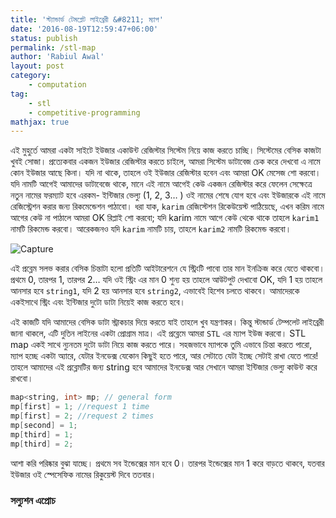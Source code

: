 ```yaml
---
title: 'স্ট্যান্ডার্ড টেমপ্লেট লাইব্রেরী &#8211; ম্যাপ'
date: '2016-08-19T12:59:47+06:00'
status: publish
permalink: /stl-map
author: 'Rabiul Awal'
layout: post
category:
    - computation
tag:
    - stl
    - competitive-programming 
mathjax: true
---
```

এই মুহুর্তে আমরা একটা সাইটে ইউজার একাউন্ট রেজিস্টার সিস্টেম নিয়ে কাজ করতে চাচ্ছি। সিস্টেমের বেসিক কাজটা খুবই সোজা। প্রত্যেকবার একজন ইউজার রেজিস্টার করতে চাইলে, আমরা সিস্টেম ডাটাবেজ চেক করে দেখবো এ নামে কোন ইউজার আছে কিনা। যদি না থাকে, তাহলে ওই ইউজার রেজিস্টার হবেন এবং আমরা OK মেসেজ শো করবো। যদি নামটি আগেই আমাদের ডাটাবেজে থাকে, মানে এই নামে আগেই কেউ একজন রেজিস্টার করে ফেলেন সেক্ষেত্রে নতুন নামের ফরম্যাট হবে এরকম- ইন্টিজার ভেল্যু (1, 2, 3… ) ওই নামের শেষে যোগ হবে এবং ইউজারকে এই নামে রেজিস্ট্রেশন করার জন্য রিকমেন্ডেশন পাঠাবো। ধরা যাক, `karim` রেজিস্টেশন রিকেউয়েস্ট পাঠিয়েছে, এখন করিম নামে আগের কেউ না পাঠালে আমরা OK রিপ্লাই শো করবো; যদি karim নামে আগে কেউ থেকে থাকে তাহলে `karim1` নামটি রিকমেন্ড করবো। আরেকজনও যদি `karim` নামটি চায়, তাহলে `karim2` নামটি রিকমেন্ড করবো।

![Capture](../../uploads/2016/08/Capture.png)

এই প্রব্লেম সলভ করার বেসিক চিন্তাটা হলো প্রতিটি আইটারেশনে যে স্ট্রিংটি পাবো তার মান ইনক্রিজ করে যেতে থাকবো। প্রথমে $0$, তারপর $1$, তারপর $2$… যদি ওই স্ট্রিং এর মান $0$ শুন্য হয় তাহলে আউটপুট দেখাবো OK, যদি $1$ হয় তাহলে আনসার হবে `string1`, যদি $2$ হয় আনসার হবে `string2`, এভাবেই হিশেব চলতে থাকবে। আমাদেরকে একইসাথে স্ট্রিং এবং ইন্টিজার দুটো ডাটা নিয়েই কাজ করতে হবে।

এই কাজটি যদি আমাদের বেসিক ডাটা স্ট্রাকচার দিয়ে করতে যাই তাহলে খুব যন্ত্রণাকর। কিন্তু স্টান্ডার্ড টেম্পলেট লাইব্রেরী জানা থাকলে, এটি দুতিন লাইনের একটা প্রোগ্রাম মাত্র। এই প্রব্লেমে আমরা `STL` এর ম্যাপ ইউজ করবো। STL map একই সাথে ন্যুনতম দুটো ডাটা নিয়ে কাজ করতে পারে। সহজভাবে ম্যাপকে তুমি এভাবে চিন্তা করতে পারো, ম্যাপ হচ্ছে একটা অ্যারে, যেটার ইনডেক্স যেকোন কিছুই হতে পারে, আর সেটাতে যেটা ইচ্ছে সেটাই রাখা যেতে পারে! তাহলে আমাদের এই প্রব্লেমটির জন্য string হবে আমাদের ইনডেক্স আর সেখানে আমরা ইন্টিজার ভেল্যু কাউন্ট করে রাখবো।

```cpp
map<string, int> mp; // general form  
mp[first] = 1; //request 1 time  
mp[first] = 2; //request 2 times  
mp[second] = 1;  
mp[third] = 1;  
mp[third] = 2;
```


আশা করি পরিষ্কার বুঝা যাচ্ছে। প্রথমে সব ইন্ডেক্সের মান হবে $0$। তারপর ইন্ডেক্সের মান $1$ করে বাড়তে থাকবে, যতবার ইউজার ওই স্পেসেফিক নামের রিকুয়েস্ট দিবে ততবার।

### সল্যুশন এপ্রোচ

<script src="https://gist.github.com/rabiulcste/5a4dc15cdf658853d9431f3909a8d93e.js"></script>